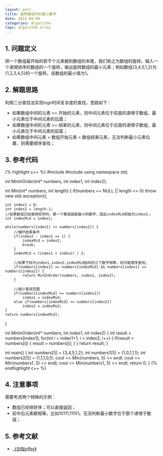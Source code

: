 ```yaml
---
layout: post
title: 旋转数组中的最小数字
date: 2015-08-09
categories: Algorithm
tags: algorithm array
---
```


## 1. 问题定义

把一个数组最开始的若干个元素搬到数组的末尾，我们称之为数组的旋转。输入一个递增排序的数组的一个旋转，输出旋转数组的最小元素；例如数组{3,4,5,1,2}为{1,2,3,4,5}的一个旋转，该数组的最小值为1。

## 2. 解题思路

利用二分查找法实现logn时间复杂度的查找，思路如下：

- 如果数组中间的元素 >= 开始的元素，则中间元素位于前面的递增子数组，最小元素位于中间元素的后面；
- 如果数组中间的元素 <= 结束的元素，则中间元素位于后面的递增子数组，最小元素位于中间元素的前面；
- 如果数组中间元素 = 数组开始元素 = 数组结束元素，无法判断最小元素位置，则需要顺序查找；


## 3. 参考代码

{% highlight c++ %}
#include<iostream>
#include<exception>
using namespace std;

int MinInOrder(int* numbers, int index1, int index2);

int Min(int* numbers, int length) {
	if(numbers == NULL || length <= 0)
   		throw new std::exception();

	int index1 = 0;
	int index2 = length-1;
	//如果数组已经是排好序的，第一个数组就是最小的数字，因此indexMid初始为index1；
	int indexMid = index1;

	while(numbers[index1] >= numbers[index2]) {
		//循环结束条件
		if(index2 - index1 == 1) {
			indexMid = index2;
			break;
		}
		indexMid = (index1 + index2) / 2;

		//如果下标为index1,index2,indexMid指向的三个数字相等，则只能顺序查找;
		if(numbers[index1] == numbers[indexMid] && numbers[index1] == numbers[index2]) {
			return MinInOrder(numbers, index1, index2);
		}
		
		//缩小查找范围
		if(numbers[indexMid] >= numbers[index1])
			index1 = indexMid;
		else if(numbers[indexMid] <= numbers[index2])
			index2 = indexMid;
	}	
	return numbers[indexMid];
}

int MinInOrder(int* numbers, int index1, int index2) {
	int result = numbers[index1];
	for(int i = index1+1; i < index2; i++) {
		if(result > numbers[i]) {
			result = numbers[i];
		}
	}
	return result;
}

int main() {
	int numbers[5] = {3,4,5,1,2};
	int numbers1[5] = {1,0,1,1,1};
	int numbers2[5] = {1,1,1,0,1};
	cout << Min(numbers, 5) << endl;
	cout << Min(numbers1, 5) << endl;
	cout << Min(numbers1, 5) << endl;
	return 0;
}
{% endhighlight c++ %}

## 4. 注意事项

需要考虑两个特殊的示例：

- 数组已经排好序；可以直接返回；
- 前中后元素都相等，比如10111,11101。无法判断最小数字位于那个递增子数组；

## 5. 参考文献

- [《剑指offer》](http://www.broadview.com.cn/#book/bookdetail/bookDetailAll.jsp?book_id=12c9bc27-a944-11e4-9c0a-005056c00008&isbn=978-7-121-23245-9)